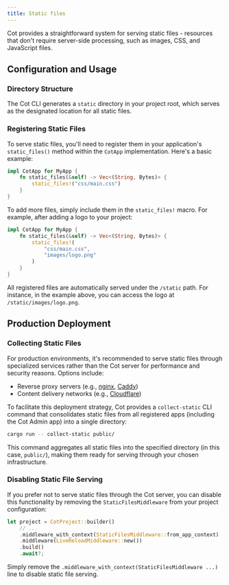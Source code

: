 ```yaml
---
title: Static files
---
```


Cot provides a straightforward system for serving static files - resources that don't require server-side processing, such as images, CSS, and JavaScript files.

## Configuration and Usage

### Directory Structure

The Cot CLI generates a `static` directory in your project root, which serves as the designated location for all static files.

### Registering Static Files

To serve static files, you'll need to register them in your application's `static_files()` method within the `CotApp` implementation. Here's a basic example:

```rust
impl CotApp for MyApp {
    fn static_files(&self) -> Vec<(String, Bytes)> {
        static_files!("css/main.css")
    }
}
```

To add more files, simply include them in the `static_files!` macro. For example, after adding a logo to your project:

```rust
impl CotApp for MyApp {
    fn static_files(&self) -> Vec<(String, Bytes)> {
        static_files!(
            "css/main.css",
            "images/logo.png"
        )
    }
}
```

All registered files are automatically served under the `/static` path. For instance, in the example above, you can access the logo at `/static/images/logo.png`.

## Production Deployment

### Collecting Static Files

For production environments, it's recommended to serve static files through specialized services rather than the Cot server for performance and security reasons. Options include:
- Reverse proxy servers (e.g., [nginx](https://nginx.org/), [Caddy](https://caddyserver.com/))
- Content delivery networks (e.g., [Cloudflare](https://www.cloudflare.com/))

To facilitate this deployment strategy, Cot provides a `collect-static` CLI command that consolidates static files from all registered apps (including the Cot Admin app) into a single directory:

```bash
cargo run -- collect-static public/
```

This command aggregates all static files into the specified directory (in this case, `public/`), making them ready for serving through your chosen infrastructure.

### Disabling Static File Serving

If you prefer not to serve static files through the Cot server, you can disable this functionality by removing the `StaticFilesMiddleware` from your project configuration:

```rust
let project = CotProject::builder()
    // ...
    .middleware_with_context(StaticFilesMiddleware::from_app_context)
    .middleware(LiveReloadMiddleware::new())
    .build()
    .await?;
```

Simply remove the `.middleware_with_context(StaticFilesMiddleware ...)` line to disable static file serving.
